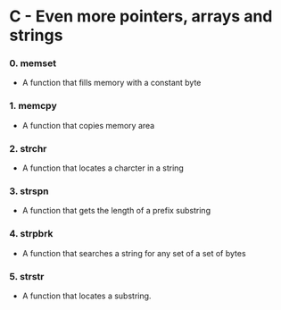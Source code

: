# **C - Even more pointers, arrays and strings**

### 0. memset
- A function that fills memory with a constant byte

### 1. memcpy
- A function that copies memory area

### 2. strchr
- A function that locates a charcter in a string

### 3. strspn
- A function that gets the length of a prefix substring

### 4. strpbrk
- A function that searches a string for any set of a set of bytes

### 5. strstr
- A function that locates a substring.
